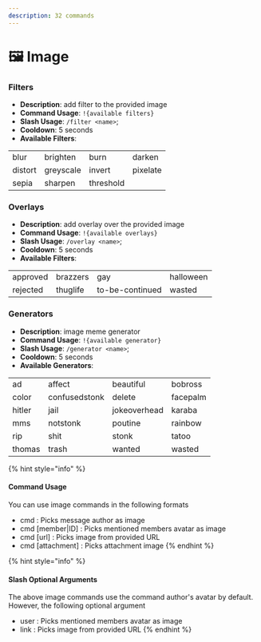 ```yaml
---
description: 32 commands
---
```


# 🖼 Image

### Filters

* **Description**: add filter to the provided image
* **Command Usage**: `!{available filters}`
* **Slash Usage**: `/filter <name>`;
* **Cooldown**: 5 seconds
* **Available Filters**:

|         |           |           |          |
| ------- | --------- | --------- | -------- |
| blur    | brighten  | burn      | darken   |
| distort | greyscale | invert    | pixelate |
| sepia   | sharpen   | threshold |          |

### Overlays

* **Description**: add overlay over the provided image
* **Command Usage**: `!{available overlays}`
* **Slash Usage**: `/overlay <name>`;
* **Cooldown**: 5 seconds
* **Available Filters**:

|          |          |                 |           |
| -------- | -------- | --------------- | --------- |
| approved | brazzers | gay             | halloween |
| rejected | thuglife | to-be-continued | wasted    |

### Generators

* **Description**: image meme generator
* **Command Usage**: `!{available generator}`
* **Slash Usage**: `/generator <name>`;
* **Cooldown**: 5 seconds
* **Available Generators**:

|        |               |              |          |
| ------ | ------------- | ------------ | -------- |
| ad     | affect        | beautiful    | bobross  |
| color  | confusedstonk | delete       | facepalm |
| hitler | jail          | jokeoverhead | karaba   |
| mms    | notstonk      | poutine      | rainbow  |
| rip    | shit          | stonk        | tatoo    |
| thomas | trash         | wanted       | wasted   |

{% hint style="info" %}
#### Command Usage

You can use image commands in the following formats

* cmd : Picks message author as image
* cmd \[member|ID] : Picks mentioned members avatar as image
* cmd \[url] : Picks image from provided URL
* cmd \[attachment] : Picks attachment image
{% endhint %}

{% hint style="info" %}
#### Slash Optional Arguments

The above image commands use the command author's avatar by default. However, the following optional argument

* user : Picks mentioned members avatar as image
* link : Picks image from provided URL
{% endhint %}
